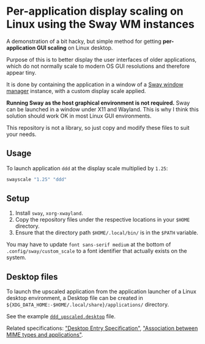# Per-application display scaling on Linux using the Sway WM instances

A demonstration of a bit hacky, but simple method for getting **per-application GUI scaling** on Linux desktop.

Purpose of this is to better display the user interfaces of older applications, which do not normally scale to modern OS GUI resolutions and therefore appear tiny.

It is done by containing the application in a window of a [Sway window manager](https://swaywm.org/) instance, with a custom display scale applied.

**Running Sway as the host graphical environment is not required.** Sway can be launched in a window under X11 and Wayland. This is why I think this solution should work OK in most Linux GUI environments.

This repository is not a library, so just copy and modify these files to suit your needs.

## Usage

To launch application `ddd` at the display scale multiplied by `1.25`:

```sh
swayscale "1.25" "ddd"
```

## Setup

1. Install `sway`, `xorg-xwayland`.
1. Copy the repository files under the respective locations in your `$HOME` directory.
1. Ensure that the directory path `$HOME/.local/bin/` is in the `$PATH` variable.

You may have to update `font sans-serif medium` at the bottom of `.config/sway/custom_scale` to a font identifier that actually exists on the system.

## Desktop files

To launch the upscaled application from the application launcher of a Linux desktop environment, a Desktop file can be created in `${XDG_DATA_HOME:-$HOME/.local/share}/applications/` directory.

See the example [`ddd_upscaled.desktop`](./.local/share/applications/ddd_upscaled.desktop) file.

Related specifications: ["Desktop Entry Specification"](https://specifications.freedesktop.org/desktop-entry-spec/latest/), ["Association between MIME types and applications"](https://specifications.freedesktop.org/mime-apps-spec/latest/).
